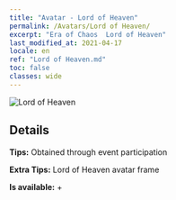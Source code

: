 ```yaml
---
title: "Avatar - Lord of Heaven"
permalink: /Avatars/Lord of Heaven/
excerpt: "Era of Chaos  Lord of Heaven"
last_modified_at: 2021-04-17
locale: en
ref: "Lord of Heaven.md"
toc: false
classes: wide
---
```

 ![Lord of Heaven](/images/a/avatarFrame_18.png)

## Details

 **Tips:** Obtained through event participation 

 **Extra Tips:** Lord of Heaven avatar frame 

 **Is available:**  + 

